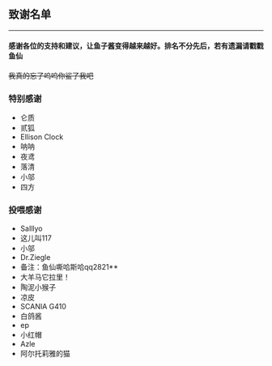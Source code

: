## 致谢名单
***
#### 感谢各位的支持和建议，让鱼子酱变得越来越好。排名不分先后，若有遗漏请戳戳鱼仙

~~我真的忘了呜呜你鲨了我吧~~
### 特别感谢

* 仑质
* 贰狐
* Ellison Clock
* 呐呐
* 夜鸢
* 落清
* 小邬
* 四方

### 投喂感谢

* SaIllyo
* 这儿叫117
* 小邬
* Dr.Ziegle
* 备注：鱼仙嘶哈斯哈qq2821**
* 大羊马它拉里！
* 陶泥小猴子
* 凉皮
* SCANIA G410
* 白鸽酱
* ep
* 小红帽
* Azle
* 阿尔托莉雅的猫
